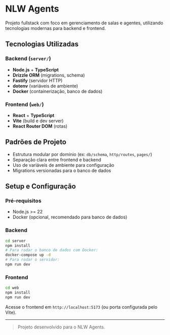 # NLW Agents

Projeto fullstack com foco em gerenciamento de salas e agentes, utilizando tecnologias modernas para backend e frontend.

## Tecnologias Utilizadas

### Backend (`server/`)
- **Node.js** + **TypeScript**
- **Drizzle ORM** (migrations, schema)
- **Fastify** (servidor HTTP)
- **dotenv** (variáveis de ambiente)
- **Docker** (containerização, banco de dados)

### Frontend (`web/`)
- **React** + **TypeScript**
- **Vite** (build e dev server)
- **React Router DOM** (rotas)

## Padrões de Projeto
- Estrutura modular por domínio (ex: `db/schema`, `http/routes`, `pages/`)
- Separação clara entre frontend e backend
- Uso de variáveis de ambiente para configuração
- Migrations versionadas para o banco de dados

## Setup e Configuração

### Pré-requisitos
- Node.js >= 22
- Docker (opcional, recomendado para banco de dados)

### Backend
```bash
cd server
npm install
# Para rodar o banco de dados com Docker:
docker-compose up -d
# Para rodar o servidor:
npm run dev
```

### Frontend
```bash
cd web
npm install
npm run dev
```

Acesse o frontend em `http://localhost:5173` (ou porta configurada pelo Vite).

---

> Projeto desenvolvido para o NLW Agents.
